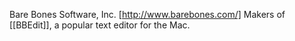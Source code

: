 Bare Bones Software, Inc. [http://www.barebones.com/] Makers of [[BBEdit]], a popular text editor for the Mac.